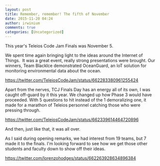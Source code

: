```yaml
---
layout: post
title: Remember, remember! The fifth of November
date: 2015-11-20 04:24
author: irwinium
comments: true
categories: [Uncategorized]
---
```

This year's Teleios Code Jam Finals was November 5.

We spent time again bringing light to the ideas around the Internet of Things.  It was a great event, really strong presentations were brought. Our winners, Team BlackIce demonstrated OceanGuard, an IoT solution for monitoring environmental data about the ocean.

https://twitter.com/TeleiosCodeJam/status/662283380961255424

Apart from the nerves, TCJ Finals Day has an energy all of its own, I was caught off-guard by it this year. We changed up how Phase 3 would have proceeded. With 5 questions to hit instead of the 1 demoralizing one, it made for a marathon of Teleios personnel catching those who were pressing through.

https://twitter.com/TeleiosCodeJam/status/662339614464720896

And then, just like that, it was all over.

As I said during opening remarks, we had interest from 19 teams, but 7 made it to the finals. I'm looking forward to see how we get those other students and faculty down to show off their ideas.

https://twitter.com/lorenzohodges/status/662263928634896384
